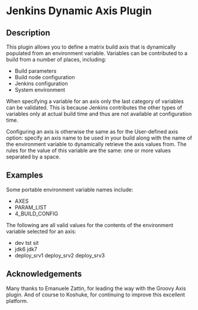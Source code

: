 # Jenkins Dynamic Axis Plugin

## Description

This plugin allows you to define a matrix build axis that is dynamically 
populated from an environment variable. Variables can be contributed to a 
build from a number of places, including:

- Build parameters
- Build node configuration
- Jenkins configuration
- System environment

When specifying a variable for an axis only the last category of variables can 
be validated. This is because Jenkins contributes the other types of variables
only at actual build time and thus are not available at configuration time.  

Configuring an axis is otherwise the same as for the User-defined axis option: 
specify an axis name to be used in your build along with the name of the 
environment variable to dynamically retrieve the axis values from. The rules
for the value of this variable are the same: one or more values separated by 
a space.

## Examples

Some portable environment variable names include:

- AXES
- PARAM_LIST
- 4_BUILD_CONFIG

The following are all valid values for the contents of the 
environment variable selected for an axis:

- dev tst sit
- jdk6 jdk7
- deploy_srv1 deploy_srv2 deploy_srv3

## Acknowledgements

Many thanks to Emanuele Zattin, for leading the way with the Groovy Axis
plugin. And of course to Koshuke, for continuing to improve this excellent
platform. 
